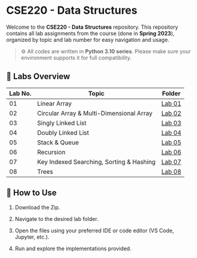 # CSE220 - Data Structures

Welcome to the **CSE220 - Data Structures** repository. This repository contains all lab assignments from the course (done in **Spring 2023**), organized by topic and lab number for easy navigation and usage.

> ⚙️ All codes are written in **Python 3.10 series**. Please make sure your environment supports it for full compatibility.


## 📝 Labs Overview

| Lab No. | Topic                                             | Folder |
|---------|---------------------------------------------------|--------|
| 01      | Linear Array                                      | [Lab 01](Lab_01/) |
| 02      | Circular Array & Multi-Dimensional Array          | [Lab 02](Lab_02/) |
| 03      | Singly Linked List                                | [Lab 03](Lab_03/) |
| 04      | Doubly Linked List                                | [Lab 04](Lab_04/) |
| 05      | Stack & Queue                                     | [Lab 05](Lab_05/) |
| 06      | Recursion                                         | [Lab 06](Lab_06/) |
| 07      | Key Indexed Searching, Sorting & Hashing          | [Lab 07](Lab_07/) |
| 08      | Trees                                             | [Lab 08](Lab_08/) |

## 🔧 How to Use

1. Download the Zip.

2. Navigate to the desired lab folder.

3. Open the files using your preferred IDE or code editor (VS Code, Jupyter, etc.).

4. Run and explore the implementations provided.
